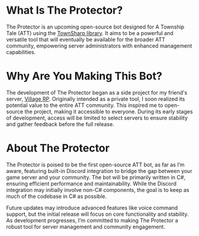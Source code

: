 # What Is The Protector?

The Protector is an upcoming open-source bot designed for A Township Tale (ATT) using the [TownSharp library](https://github.com/PolyphonyRequiem/Townsharp). It aims to be a powerful and versatile tool that will eventually be available for the broader ATT community, empowering server administrators with enhanced management capabilities.

# Why Are You Making This Bot?

The development of The Protector began as a side project for my friend's server, [Village RP](https://tavern.townshiptale.com/servers/661848510). Originally intended as a private tool, I soon realized its potential value to the entire ATT community. This inspired me to open-source the project, making it accessible to everyone. During its early stages of development, access will be limited to select servers to ensure stability and gather feedback before the full release.

# About The Protector

The Protector is poised to be the first open-source ATT bot, as far as I’m aware, featuring built-in Discord integration to bridge the gap between your game server and your community. The bot will be primarily written in C#, ensuring efficient performance and maintainability. While the Discord integration may initially involve non-C# components, the goal is to keep as much of the codebase in C# as possible.

Future updates may introduce advanced features like voice command support, but the initial release will focus on core functionality and stability. As development progresses, I’m committed to making The Protector a robust tool for server management and community engagement.
